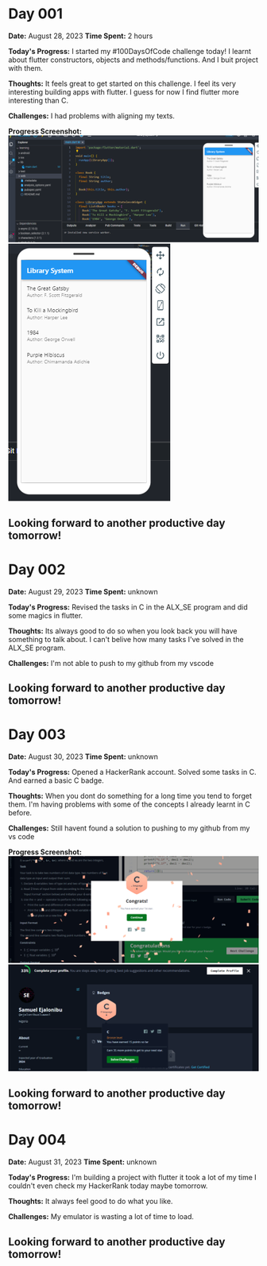 # Day 001

**Date:** August 28, 2023
**Time Spent:** 2 hours

**Today's Progress:**
I started my #100DaysOfCode challenge today! I learnt about flutter constructors, objects and methods/functions. And I buit project with them.

**Thoughts:**
It feels great to get started on this challenge. I feel its very interesting building apps with flutter. I guess for now I find flutter more interesting than C.

**Challenges:**
I had problems with aligning my texts.

**Progress Screenshot:**
![](./Screenshot%20(1).png)
![](./Screenshot%20(2).png)

Looking forward to another productive day tomorrow!
---


# Day 002

**Date:** August 29, 2023
**Time Spent:** unknown

**Today's Progress:**
Revised the tasks in C in the ALX_SE program and did some magics in flutter.

**Thoughts:**
Its always good to do so when you look back you will have something to talk about. I can't belive how many tasks I've solved in the ALX_SE program.

**Challenges:**
I'm not able to push to my github from my vscode

Looking forward to another productive day tomorrow!
---


# Day 003

**Date:** August 30, 2023
**Time Spent:** unknown

**Today's Progress:**
Opened a HackerRank account. Solved some tasks in C. And earned a basic C badge.

**Thoughts:**
When you dont do something for a long time you tend to forget them. I'm having problems with some of the concepts I already learnt in C before.

**Challenges:**
Still havent found a solution to pushing to my github from my vs code

**Progress Screenshot:**
![](./Screenshot%20(69).png)
![](./Screenshot%20(72).png)

Looking forward to another productive day tomorrow!
---


# Day 004

**Date:** August 31, 2023
**Time Spent:** unknown

**Today's Progress:**
I'm building a project with flutter it took a lot of my time I couldn't even check my HackerRank today maybe tomorrow.

**Thoughts:**
It always feel good to do what you like.

**Challenges:**
My emulator is wasting a lot of time to load.

Looking forward to another productive day tomorrow!
---

